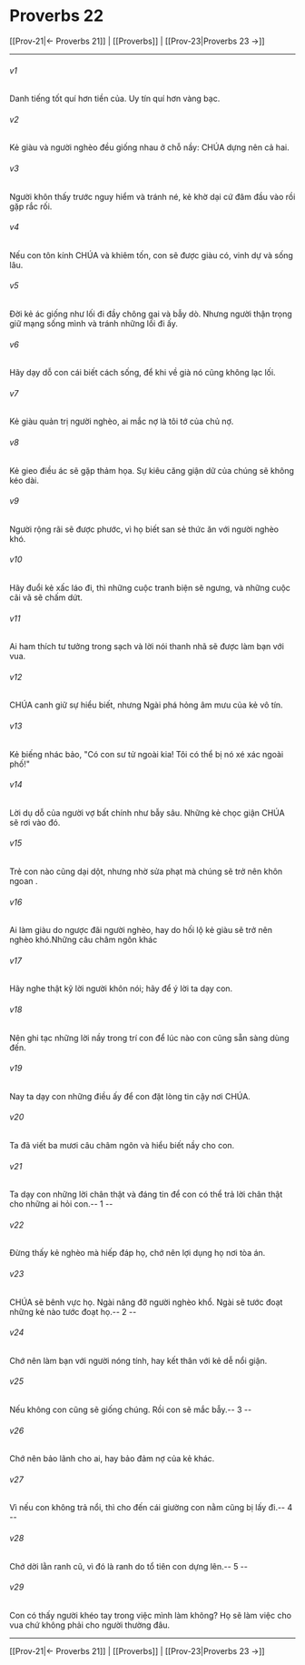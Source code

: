 # Proverbs 22

[[Prov-21|← Proverbs 21]] | [[Proverbs]] | [[Prov-23|Proverbs 23 →]]
***



###### v1 
Danh tiếng tốt quí hơn tiền của. Uy tín quí hơn vàng bạc. 

###### v2 
Kẻ giàu và người nghèo đều giống nhau ở chỗ nầy: CHÚA dựng nên cả hai. 

###### v3 
Người khôn thấy trước nguy hiểm và tránh né, kẻ khờ dại cứ đâm đầu vào rồi gặp rắc rối. 

###### v4 
Nếu con tôn kính CHÚA và khiêm tốn, con sẽ được giàu có, vinh dự và sống lâu. 

###### v5 
Đời kẻ ác giống như lối đi đầy chông gai và bẫy dò. Nhưng người thận trọng giữ mạng sống mình và tránh những lối đi ấy. 

###### v6 
Hãy dạy dỗ con cái biết cách sống, để khi về già nó cũng không lạc lối. 

###### v7 
Kẻ giàu quản trị người nghèo, ai mắc nợ là tôi tớ của chủ nợ. 

###### v8 
Kẻ gieo điều ác sẽ gặp thảm họa. Sự kiêu căng giận dữ của chúng sẽ không kéo dài. 

###### v9 
Người rộng rãi sẽ được phước, vì họ biết san sẻ thức ăn với người nghèo khó. 

###### v10 
Hãy đuổi kẻ xấc láo đi, thì những cuộc tranh biện sẽ ngưng, và những cuộc cãi vã sẽ chấm dứt. 

###### v11 
Ai ham thích tư tưởng trong sạch và lời nói thanh nhã sẽ được làm bạn với vua. 

###### v12 
CHÚA canh giữ sự hiểu biết, nhưng Ngài phá hỏng âm mưu của kẻ vô tín. 

###### v13 
Kẻ biếng nhác bảo, "Có con sư tử ngoài kia! Tôi có thể bị nó xé xác ngoài phố!" 

###### v14 
Lời dụ dỗ của người vợ bất chính như bẫy sâu. Những kẻ chọc giận CHÚA sẽ rơi vào đó. 

###### v15 
Trẻ con nào cũng dại dột, nhưng nhờ sửa phạt mà chúng sẽ trở nên khôn ngoan . 

###### v16 
Ai làm giàu do ngược đãi người nghèo, hay do hối lộ kẻ giàu sẽ trở nên nghèo khó.Những câu châm ngôn khác 

###### v17 
Hãy nghe thật kỹ lời người khôn nói; hãy để ý lời ta dạy con. 

###### v18 
Nên ghi tạc những lời nầy trong trí con để lúc nào con cũng sẵn sàng dùng đến. 

###### v19 
Nay ta dạy con những điều ấy để con đặt lòng tin cậy nơi CHÚA. 

###### v20 
Ta đã viết ba mươi câu châm ngôn và hiểu biết nầy cho con. 

###### v21 
Ta dạy con những lời chân thật và đáng tin để con có thể trả lời chân thật cho những ai hỏi con.-- 1 -- 

###### v22 
Đừng thấy kẻ nghèo mà hiếp đáp họ, chớ nên lợi dụng họ nơi tòa án. 

###### v23 
CHÚA sẽ bênh vực họ. Ngài nâng đỡ người nghèo khổ. Ngài sẽ tước đoạt những kẻ nào tước đoạt họ.-- 2 -- 

###### v24 
Chớ nên làm bạn với người nóng tính, hay kết thân với kẻ dễ nổi giận. 

###### v25 
Nếu không con cũng sẽ giống chúng. Rồi con sẽ mắc bẫy.-- 3 -- 

###### v26 
Chớ nên bảo lãnh cho ai, hay bảo đảm nợ của kẻ khác. 

###### v27 
Vì nếu con không trả nổi, thì cho đến cái giường con nằm cũng bị lấy đi.-- 4 -- 

###### v28 
Chớ dời lằn ranh cũ, vì đó là ranh do tổ tiên con dựng lên.-- 5 -- 

###### v29 
Con có thấy người khéo tay trong việc mình làm không? Họ sẽ làm việc cho vua chứ không phải cho người thường đâu.

***
[[Prov-21|← Proverbs 21]] | [[Proverbs]] | [[Prov-23|Proverbs 23 →]]
